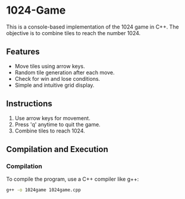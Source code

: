 # 1024-Game

This is a console-based implementation of the 1024 game in C++. The objective is to combine tiles to reach the number 1024.

## Features

- Move tiles using arrow keys.
- Random tile generation after each move.
- Check for win and lose conditions.
- Simple and intuitive grid display.

## Instructions

1. Use arrow keys for movement.
2. Press 'q' anytime to quit the game.
3. Combine tiles to reach 1024.

## Compilation and Execution

### Compilation

To compile the program, use a C++ compiler like g++:

```sh
g++ -o 1024game 1024game.cpp
